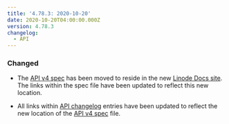```yaml
---
title: '4.78.3: 2020-10-20'
date: 2020-10-20T04:00:00.000Z
version: 4.78.3
changelog:
  - API
---
```


### Changed
- The [API v4 spec](http://www.linode.com/docs/api) has been moved to reside in the new [Linode Docs site](http://www.linode.com/docs). The links within the spec file have been updated to reflect this new location.

- All links within [API changelog](https://developers.linode.com/changelog/api/) entries have been updated to reflect the new location of the [API v4 spec](http://www.linode.com/docs/api) file.

